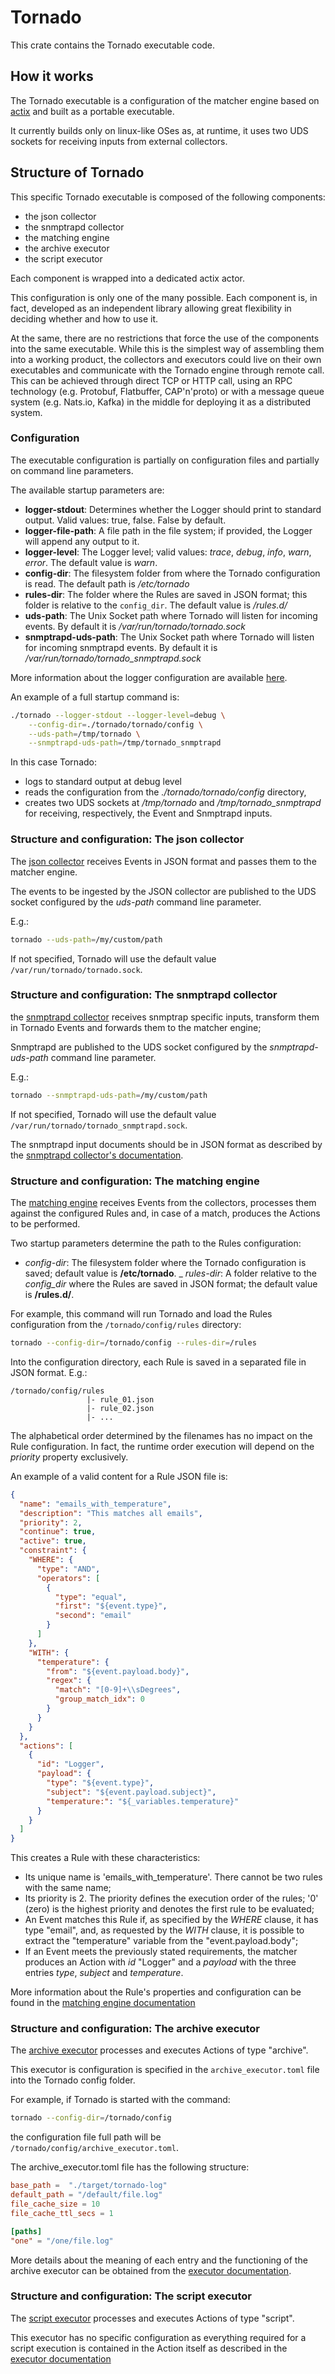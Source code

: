 # Tornado

This crate contains the Tornado executable code.

## How it works

The Tornado executable is a configuration of the matcher engine based on [actix](https://github.com/actix/actix) and 
built as a portable executable.

It currently builds only on linux-like OSes as, at runtime, 
it uses two UDS sockets for receiving inputs from external collectors.

## Structure of Tornado

This specific Tornado executable is composed of the following components:
- the json collector 
- the snmptrapd collector
- the matching engine 
- the archive executor
- the script executor
    
Each component is wrapped into a dedicated actix actor.
 
This configuration is only one of the many possible. 
Each component is, in fact, developed as an independent library allowing 
great flexibility in deciding whether and how to use it.

At the same, there are no restrictions that force the use of the components into the same 
executable. While this is the simplest way of assembling them into a working product, 
the collectors and executors could live on their own executables and communicate with 
the Tornado engine through remote call. 
This can be achieved through direct TCP or HTTP call, using an RPC technology 
(e.g. Protobuf, Flatbuffer, CAP'n'proto) 
or with a message queue system (e.g. Nats.io, Kafka) in the middle for deploying it as 
a distributed system.


### Configuration
The executable configuration is partially on configuration files
and partially on command line parameters.

The available startup parameters are:
- __logger-stdout__: Determines whether the Logger should print to standard output. 
  Valid values: true, false. False by default.
- __logger-file-path__: A file path in the file system; if provided, the Logger will 
  append any output to it.
- __logger-level__: The Logger level; valid values: _trace_, _debug_, _info_, _warn_, _error_.
  The default value is _warn_.
- __config-dir__: The filesystem folder from where the Tornado configuration is read.
  The default path is _/etc/tornado_
- __rules-dir__: The folder where the Rules are saved in JSON format; 
  this folder is relative to the `config_dir`. The default value is _/rules.d/_
- __uds-path__: The Unix Socket path where Tornado will listen for incoming events.
  By default it is _/var/run/tornado/tornado.sock_
- __snmptrapd-uds-path__: The Unix Socket path where Tornado will listen for incoming snmptrapd events.
  By default it is _/var/run/tornado/tornado_snmptrapd.sock_
  
More information about the logger configuration are available [here](../../../common/logger/doc/README.md).

An example of a full startup command is:
```bash
./tornado --logger-stdout --logger-level=debug \
    --config-dir=./tornado/tornado/config \
    --uds-path=/tmp/tornado \
    --snmptrapd-uds-path=/tmp/tornado_snmptrapd
```

In this case Tornado:
- logs to standard output at debug level
- reads the configuration from the _./tornado/tornado/config_ directory,
- creates two UDS sockets at _/tmp/tornado_ and _/tmp/tornado_snmptrapd_ for receiving,
  respectively, the Event and Snmptrapd inputs.     


### Structure and configuration: The json collector 
The [json collector](../../../collector/json/doc/README.md)
receives Events in JSON format and passes them to the matcher engine.

The events to be ingested by the JSON collector are published to the UDS socket
configured by the _uds-path_ command line parameter.

E.g.:
```bash
tornado --uds-path=/my/custom/path
```   

If not specified, Tornado will use the default value `/var/run/tornado/tornado.sock`.

### Structure and configuration: The snmptrapd collector
the [snmptrapd collector](../../../collector/snmptrapd/doc/README.md) receives snmptrap specific
inputs, transform them in Tornado Events and forwards them to the matcher engine;

Snmptrapd are published to the UDS socket
configured by the _snmptrapd-uds-path_ command line parameter.

E.g.:
```bash
tornado --snmptrapd-uds-path=/my/custom/path
```   

If not specified, Tornado will use the default value `/var/run/tornado/tornado_snmptrapd.sock`.

The snmptrapd input documents should be in JSON format as described by the 
[snmptrapd collector's documentation](../../../collector/snmptrapd/doc/README.md).


### Structure and configuration: The matching engine
The [matching engine](../../../engine/matcher/doc/README.md) receives Events from the collectors, 
processes them against the configured Rules and, in case of a match, produces the Actions to be 
performed.  

Two startup parameters determine the path to the Rules configuration:
- _config-dir_: The filesystem folder where the Tornado configuration is saved; 
default value is __/etc/tornado__.
_ _rules-dir_: A folder relative to the _config_dir_ where the Rules are saved in JSON format; 
the default value is __/rules.d/__.

For example, this command will run Tornado and load the Rules configuration from the 
`/tornado/config/rules` directory:
```bash
tornado --config-dir=/tornado/config --rules-dir=/rules
```  

Into the configuration directory, each Rule is saved in a separated file in JSON format.
E.g.:
```
/tornado/config/rules
                 |- rule_01.json
                 |- rule_02.json
                 |- ...
```

The alphabetical order determined by the filenames has no impact on the Rule configuration.
In fact, the runtime order execution will depend on the _priority_ property exclusively.

An example of a valid content for a Rule JSON file is:
```json
{
  "name": "emails_with_temperature",
  "description": "This matches all emails",
  "priority": 2,
  "continue": true,
  "active": true,
  "constraint": {
    "WHERE": {
      "type": "AND",
      "operators": [
        {
          "type": "equal",
          "first": "${event.type}",
          "second": "email"
        }
      ]
    },
    "WITH": {
      "temperature": {
        "from": "${event.payload.body}",
        "regex": {
          "match": "[0-9]+\\sDegrees",
          "group_match_idx": 0
        }
      }
    }
  },
  "actions": [
    {
      "id": "Logger",
      "payload": {
        "type": "${event.type}",
        "subject": "${event.payload.subject}",
        "temperature:": "${_variables.temperature}"
      }
    }
  ]
}
```

This creates a Rule with these characteristics:
- Its unique name is 'emails_with_temperature'. There cannot be two rules with the same name;
- Its priority is 2. The priority defines the execution order of the rules;
  '0' (zero) is the highest priority and denotes the first rule to be evaluated;
- An Event matches this Rule if, as specified by the _WHERE_ clause, it has type "email", and, 
  as requested by the _WITH_ clause, 
  it is possible to extract the "temperature" variable from the "event.payload.body"; 
- If an Event meets the previously stated requirements, the matcher produces an Action 
  with _id_ "Logger" and a _payload_ with the three entries _type_, _subject_ and _temperature_. 

More information about the Rule's properties and configuration can be found in the 
[matching engine documentation](../../../engine/matcher/doc/README.md) 


### Structure and configuration: The archive executor
The [archive executor](../../../executor/archive/doc/README.md) processes and executes Actions 
of type "archive".

This executor is configuration is specified in the `archive_executor.toml` file
into the Tornado config folder.

For example, if Tornado is started with the command:
```bash
tornado --config-dir=/tornado/config
```  
the configuration file full path will be `/tornado/config/archive_executor.toml`.

The archive_executor.toml file has the following structure:
```toml
base_path =  "./target/tornado-log"
default_path = "/default/file.log"
file_cache_size = 10
file_cache_ttl_secs = 1

[paths]
"one" = "/one/file.log"
```  

More details about the meaning of each entry and the functioning of the 
archive executor can be obtained from the 
[executor documentation](../../../executor/archive/doc/README.md). 


### Structure and configuration: The script executor
The [script executor](../../../executor/script/doc/README.md) processes and executes Actions 
of type "script".

This executor has no specific configuration as everything required for a script 
execution is contained in the Action itself as described in the 
[executor documentation](../../../executor/script/doc/README.md)
